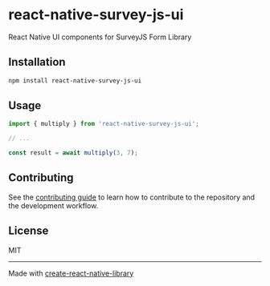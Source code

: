 # react-native-survey-js-ui

React Native UI components for SurveyJS Form Library

## Installation

```sh
npm install react-native-survey-js-ui
```

## Usage


```js
import { multiply } from 'react-native-survey-js-ui';

// ...

const result = await multiply(3, 7);
```


## Contributing

See the [contributing guide](CONTRIBUTING.md) to learn how to contribute to the repository and the development workflow.

## License

MIT

---

Made with [create-react-native-library](https://github.com/callstack/react-native-builder-bob)
